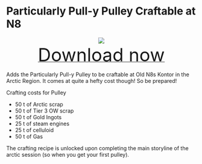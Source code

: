 # Particularly Pull-y Pulley Craftable at N8

<div align=center><img src="_media/Anno1800/mod_banners/smallmodscollection/banner4.png"/></div>

<div align=center><a href="https://g-4169.modapi.io/v1/games/4169/mods/3227556/files/4129463/download"> <font size="40">Download now</font></a></div>

Adds the Particularly Pull-y Pulley to be craftable at Old N8s Kontor in the Arctic Region. It comes at quite a hefty cost though! So be prepared!

Crafting costs for Pulley
- 50 t of Arctic scrap
- 50 t of Tier 3 OW scrap
- 50 t of Gold Ingots
- 25 t of steam engines
- 25 t of celluloid
- 50 t of Gas

The crafting recipe is unlocked upon completing the main storyline of the arctic session (so when you get your first pulley).